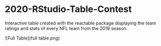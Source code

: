 # 2020-RStudio-Table-Contest

Interactive table created with the reactable package displaying the team ratings and stats of every NFL team from the 2019 season.

![Full Table](full table.png)
